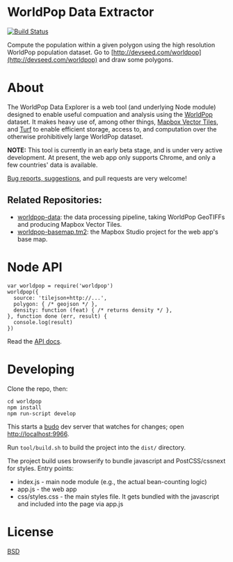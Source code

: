 # WorldPop Data Extractor
[![Build Status](https://travis-ci.org/developmentseed/worldpop.svg?branch=master)](https://travis-ci.org/developmentseed/worldpop)

Compute the population within a given polygon using the high resolution
WorldPop population dataset. Go to
[http://devseed.com/worldpop](http://devseed.com/worldpop) and draw some
polygons.

# About

The WorldPop Data Explorer is a web tool (and underlying Node module) designed
to enable useful compuation and analysis using the
[WorldPop](http://www.worldpop.co.uk) dataset. It makes heavy use of, among
other things, [Mapbox Vector
Tiles](https://www.mapbox.com/developers/vector-tiles/), and
[Turf](http://turfjs.org/) to enable efficient storage, access to, and
computation over the otherwise prohibitively large WorldPop dataset.

**NOTE:** This tool is currently in an early beta stage, and is under very active
development. At present, the web app only supports Chrome, and only a few countries'
data is available.

[Bug reports, suggestions](https://github.com/developmentseed/worldpop/issues), and pull requests
are very welcome!


## Related Repositories:

 - [worldpop-data](http://www.github.com/developmentseed/worldpop-data): the data processing
   pipeline, taking WorldPop GeoTIFFs and producing Mapbox Vector Tiles.
 - [worldpop-basemap.tm2](http://www.github.com/developmentseed/worldpop-basemap.tm2): the
   Mapbox Studio project for the web app's base map.

# Node API
```
var worldpop = require('worldpop')
worldpop({
  source: 'tilejson+http://...',
  polygon: { /* geojson */ },
  density: function (feat) { /* returns density */ },
}, function done (err, result) {
  console.log(result)
})
```

Read the [API docs](API.md).

# Developing

Clone the repo, then:
```
cd worldpop
npm install
npm run-script develop
```

This starts a [budo](https://github.com/mattdesl/budo) dev server that watches
for changes; open [http://localhost:9966](http://localhost:9966).

Run `tool/build.sh` to build the project into the `dist/` directory.

The project build uses browserify to bundle javascript and PostCSS/cssnext for
styles.  Entry points:

 - index.js - main node module (e.g., the actual bean-counting logic)
 - app.js - the web app
 - css/styles.css - the main styles file.  It gets bundled with the javascript
   and included into the page via app.js

# License

[BSD](LICENSE)
